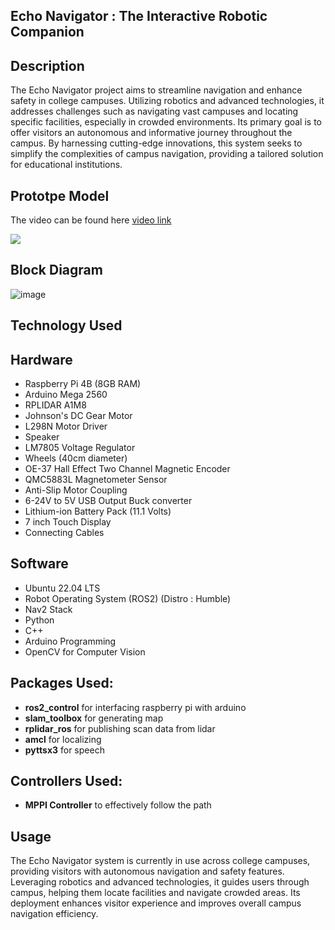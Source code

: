 ## Echo Navigator : The Interactive Robotic Companion

## Description
The Echo Navigator project aims to streamline navigation and enhance safety in college campuses. Utilizing robotics and advanced technologies, it addresses challenges such as navigating vast campuses and locating specific facilities, especially in crowded environments. Its primary goal is to offer visitors an autonomous and informative journey throughout the campus. By harnessing cutting-edge innovations, this system seeks to simplify the complexities of campus navigation, providing a tailored solution for educational institutions.

## Prototpe Model
The video can be found here [video link](https://youtu.be/v_VCSLp4lzo?feature=shared)

<img align="center" src="https://github.com/vimalgrace/echo_navigator/assets/91270314/815d8150-8cc7-4428-a94e-49e0d254bb49"> 
 
## Block Diagram
![image](https://github.com/vimalgrace/echo_navigator/assets/91270314/5aeeca6b-842a-4cb7-a0be-40615586d807)

## Technology Used 

## Hardware
- Raspberry Pi 4B (8GB RAM)
- Arduino Mega 2560
- RPLIDAR A1M8
- Johnson's DC Gear Motor
- L298N Motor Driver
- Speaker
- LM7805 Voltage Regulator
- Wheels (40cm diameter)
- OE-37 Hall Effect Two Channel Magnetic Encoder
- QMC5883L Magnetometer Sensor
- Anti-Slip Motor Coupling
- 6-24V to 5V USB Output Buck converter
- Lithium-ion Battery Pack (11.1 Volts)
- 7 inch Touch Display
- Connecting Cables


## Software
- Ubuntu 22.04 LTS
- Robot Operating System (ROS2) (Distro : Humble)
- Nav2 Stack
- Python
- C++
- Arduino Programming
- OpenCV for Computer Vision
  
## Packages Used:
- **ros2_control** for interfacing raspberry pi with arduino
- **slam_toolbox** for generating map
- **rplidar_ros** for publishing scan data from lidar
- **amcl** for localizing
- **pyttsx3** for speech

## Controllers Used:
- **MPPI Controller** to effectively follow the path

## Usage 
The Echo Navigator system is currently in use across college campuses, providing visitors with autonomous navigation and safety features. Leveraging robotics and advanced technologies, it guides users through campus, helping them locate facilities and navigate crowded areas. Its deployment enhances visitor experience and improves overall campus navigation efficiency.


